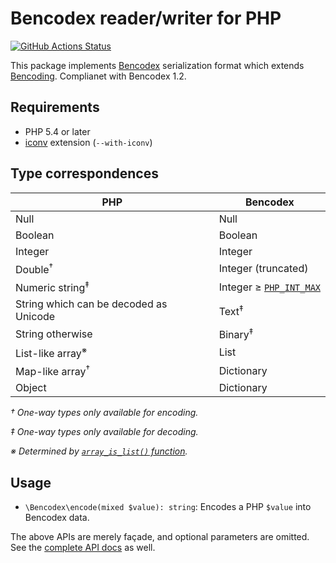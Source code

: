 Bencodex reader/writer for PHP
==============================

[![GitHub Actions Status][]][GitHub Actions]

[GitHub Actions Status]: https://github.com/dahlia/bencodex-php/actions/workflows/build.yaml/badge.svg
[GitHub Actions]: https://github.com/dahlia/bencodex-php/actions/workflows/build.yaml

This package implements [Bencodex] serialization format which extends
[Bencoding].  Complianet with Bencodex 1.2.


Requirements
------------

- PHP 5.4 or later
- [iconv] extension (`--with-iconv`)

[iconv]: https://www.php.net/manual/en/book.iconv.php


Type correspondences
--------------------

| PHP                                    | Bencodex                  |
|----------------------------------------|---------------------------|
| Null                                   | Null                      |
| Boolean                                | Boolean                   |
| Integer                                | Integer                   |
| Double<sup>†</sup>                     | Integer (truncated)       |
| Numeric string<sup>‡</sup>             | Integer ≥ [`PHP_INT_MAX`] |
| String which can be decoded as Unicode | Text<sup>‡</sup>          |
| String otherwise                       | Binary<sup>‡</sup>        |
| List-like array<sup>※</sup>            | List                      |
| Map-like array<sup>†</sup>             | Dictionary                |
| Object                                 | Dictionary                |

*† One-way types only available for encoding.*

*‡ One-way types only available for decoding.*

*※ Determined by [`array_is_list()` function][array_is_list].*

[array_is_list]: https://www.php.net/manual/en/function.array-is-list
[`PHP_INT_MAX`]: https://www.php.net/manual/en/reserved.constants.php#constant.php-int-max

Usage
-----

- `\Bencodex\encode(mixed $value): string`: Encodes a PHP `$value` into Bencodex
  data.

The above APIs are merely façade, and optional parameters are omitted.
See the [complete API docs][1] as well.

[1]: https://dahlia.github.io/bencodex-php/


[Bencodex]: https://bencodex.org/
[Bencoding]: https://www.bittorrent.org/beps/bep_0003.html#bencoding
